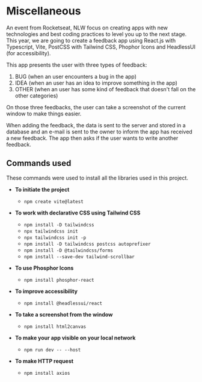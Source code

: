 # Miscellaneous

An event from Rocketseat, NLW focus on creating apps with new technologies and best coding practices to level you up to the next stage. This year, we are going to create a feedback app using React.js with Typescript, Vite, PostCSS with Tailwind CSS, Phophor Icons and HeadlessUI (for accessibility).

This app presents the user with three types of feedback:

1. BUG (when an user encounters a bug in the app)
2. IDEA (when an user has an idea to improve something in the app)
3. OTHER (when an user has some kind of feedback that doesn't fall on the other categories)

On those three feedbacks, the user can take a screenshot of the current window to make things easier.

When adding the feedback, the data is sent to the server and stored in a database and an e-mail is sent to the owner to inform the app has received a new feedback. The app then asks if the user wants to write another feedback.

## Commands used

These commands were used to install all the libraries used in this project.

- **To initiate the project**
  - `npm create vite@latest`

- **To work with declarative CSS using Tailwind CSS**
  - `npm install -D tailwindcss`
  - `npx tailwindcss init`
  - `npx tailwindcss init -p`
  - `npm install -D tailwindcss postcss autoprefixer`
  - `npm install -D @tailwindcss/forms`
  - `npm install --save-dev tailwind-scrollbar`

- **To use Phosphor Icons**
  - `npm install phosphor-react`

- **To improve accessibility**
  - `npm install @headlessui/react`

- **To take a screenshot from the window**
  - `npm install html2canvas`

- **To make your app visible on your local network**
  - `npm run dev -- --host`

- **To make HTTP request**
  - `npm install axios`
